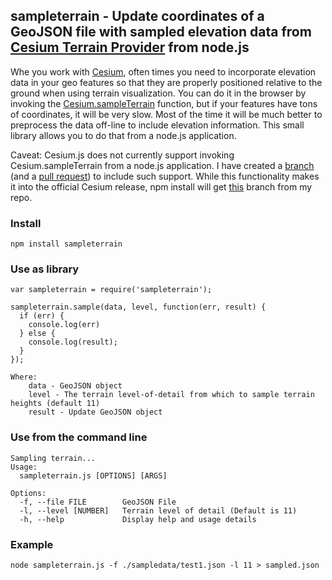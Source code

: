 ## sampleterrain - Update coordinates of a GeoJSON file with sampled elevation data from [Cesium Terrain Provider](https://cesiumjs.org/data-and-assets/terrain/stk-world-terrain.html) from node.js

Whe you work with [Cesium](https://cesiumjs.org/), often times you need to incorporate elevation data in your geo features so that they are properly positioned relative to the ground when using terrain visualization. You can do it in the browser by invoking the [Cesium.sampleTerrain](https://cesiumjs.org/Cesium/Build/Documentation/sampleTerrain.html) function, but if your features have tons of coordinates, it will be very slow. Most of the time it will be much better to preprocess the data off-line to include elevation information. This small library allows you to do that from a node.js application.

Caveat: Cesium.js does not currently support invoking Cesium.sampleTerrain from a node.js application. I have created a [branch](https://github.com/jimmyangel/cesium/tree/loadWithXhr-for-node) (and a [pull request](https://github.com/AnalyticalGraphicsInc/cesium/pull/5138)) to include such support. While this functionality makes it into the official Cesium release, npm install will get [this](https://github.com/jimmyangel/cesium/tree/lhxr-build) branch from my repo.

### Install
```
npm install sampleterrain
```

### Use as library

```
var sampleterrain = require('sampleterrain');

sampleterrain.sample(data, level, function(err, result) {
  if (err) {
    console.log(err)
  } else {
    console.log(result);
  }
});

Where:
	data - GeoJSON object
	level - The terrain level-of-detail from which to sample terrain heights (default 11)
	result - Update GeoJSON object

```

### Use from the command line
```
Sampling terrain...
Usage:
  sampleterrain.js [OPTIONS] [ARGS]

Options: 
  -f, --file FILE        GeoJSON File
  -l, --level [NUMBER]   Terrain level of detail (Default is 11)
  -h, --help             Display help and usage details
```

### Example
```
node sampleterrain.js -f ./sampledata/test1.json -l 11 > sampled.json
```